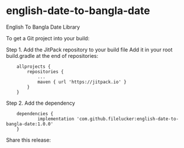 # english-date-to-bangla-date
English To Bangla Date Library

To get a Git project into your build:

Step 1. Add the JitPack repository to your build file
Add it in your root build.gradle at the end of repositories:
```gradel
	allprojects {
		repositories {
			...
			maven { url 'https://jitpack.io' }
		}
	}
  ```
  
  Step 2. Add the dependency
```gradel
	dependencies {
	        implementation 'com.github.filelucker:english-date-to-bangla-date:1.0.0'
	}
  ```
Share this release:
